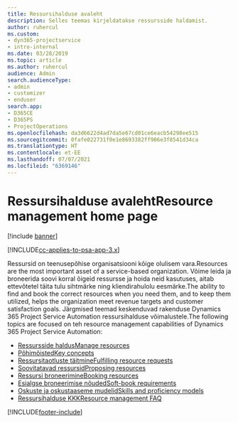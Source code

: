 ```yaml
---
title: Ressursihalduse avaleht
description: Selles teemas kirjeldatakse ressursside haldamist.
author: ruhercul
ms.custom:
- dyn365-projectservice
- intro-internal
ms.date: 03/28/2019
ms.topic: article
ms.author: ruhercul
audience: Admin
search.audienceType:
- admin
- customizer
- enduser
search.app:
- D365CE
- D365PS
- ProjectOperations
ms.openlocfilehash: da3d6622d4ad7da5e67cd01ce6eacb54298ee515
ms.sourcegitcommit: 0fafe022731f0e1e8693382ff906e3f8541d34ca
ms.translationtype: HT
ms.contentlocale: et-EE
ms.lasthandoff: 07/07/2021
ms.locfileid: "6369146"
---
```

# <a name="resource-management-home-page"></a><span data-ttu-id="396ac-103">Ressursihalduse avaleht</span><span class="sxs-lookup"><span data-stu-id="396ac-103">Resource management home page</span></span>

[!include [banner](../includes/psa-now-project-operations.md)]

[!INCLUDE[cc-applies-to-psa-app-3.x](../includes/cc-applies-to-psa-app-3x.md)]

<span data-ttu-id="396ac-104">Ressursid on teenusepõhise organisatsiooni kõige olulisem vara.</span><span class="sxs-lookup"><span data-stu-id="396ac-104">Resources are the most important asset of a service-based organization.</span></span> <span data-ttu-id="396ac-105">Võime leida ja broneerida soovi korral õigeid ressursse ja hoida neid kasutuses, aitab ettevõtetel täita tulu sihtmärke ning kliendirahulolu eesmärke.</span><span class="sxs-lookup"><span data-stu-id="396ac-105">The ability to find and book the correct resources when you need them, and to keep them utilized, helps the organization meet revenue targets and customer satisfaction goals.</span></span> <span data-ttu-id="396ac-106">Järgmised teemad keskenduvad rakenduse Dynamics 365 Project Service Automation ressursihalduse võimalustele.</span><span class="sxs-lookup"><span data-stu-id="396ac-106">The following topics are focused on teh resource management capabilities of Dynamics 365 Project Service Automation:</span></span>

- [<span data-ttu-id="396ac-107">Ressursside haldus</span><span class="sxs-lookup"><span data-stu-id="396ac-107">Manage resources</span></span>](manage-resources.md)
- [<span data-ttu-id="396ac-108">Põhimõisted</span><span class="sxs-lookup"><span data-stu-id="396ac-108">Key concepts</span></span>](reports-key-concepts.md)
- [<span data-ttu-id="396ac-109">Ressursitaotluste täitmine</span><span class="sxs-lookup"><span data-stu-id="396ac-109">Fulfilling resource requests</span></span>](resource-management-fulfill-requests.md)
- [<span data-ttu-id="396ac-110">Soovitatavad ressursid</span><span class="sxs-lookup"><span data-stu-id="396ac-110">Proposing resources</span></span>](resource-management-propose-resources.md)
- [<span data-ttu-id="396ac-111">Ressursi broneerimine</span><span class="sxs-lookup"><span data-stu-id="396ac-111">Booking resources</span></span>](resource-management-book-resources-scheduleboard.md)
- [<span data-ttu-id="396ac-112">Esialgse broneerimise nõuded</span><span class="sxs-lookup"><span data-stu-id="396ac-112">Soft-book requirements</span></span>](resource-management-softbook-requirements.md)
- [<span data-ttu-id="396ac-113">Oskuste ja oskustaaseme mudelid</span><span class="sxs-lookup"><span data-stu-id="396ac-113">Skills and proficiency models</span></span>](resource-management-skills-proficiency.md)
- [<span data-ttu-id="396ac-114">Ressursihalduse KKK</span><span class="sxs-lookup"><span data-stu-id="396ac-114">Resource management FAQ</span></span>](resource-management-faq.md)


[!INCLUDE[footer-include](../includes/footer-banner.md)]